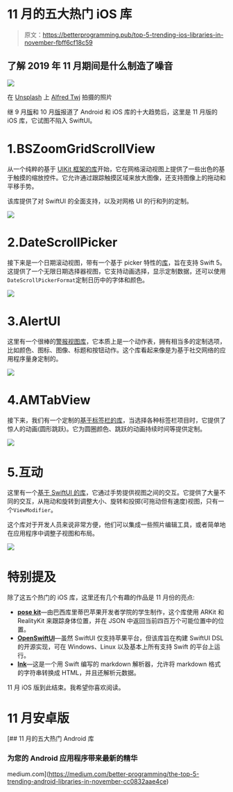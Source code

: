 # 11 月的五大热门 iOS 库

> 原文：<https://betterprogramming.pub/top-5-trending-ios-libraries-in-november-fbff6cf18c59>

## 了解 2019 年 11 月期间是什么制造了噪音

![](img/16a6dbca797bc5b149c51e23e343ecb2.png)

在 [Unsplash](https://unsplash.com?utm_source=medium&utm_medium=referral) 上 [Alfred Twj](https://unsplash.com/@alfredtwj?utm_source=medium&utm_medium=referral) 拍摄的照片

继 9 月[版](https://medium.com/better-programming/top-10-trending-android-and-ios-libraries-in-september-b2db51e94f6c)和 10 月[版](https://medium.com/better-programming/top-10-trending-android-and-ios-libraries-in-october-e7dd18f8b75b)报道了 Android 和 iOS 库的十大趋势后，这里是 11 月版的 iOS 库，它试图不陷入 SwiftUI。

# 1.BSZoomGridScrollView

从一个纯粹的基于 [UIKit 框架的库](https://github.com/boraseoksoon/BSZoomGridScrollView)开始，它在网格滚动视图上提供了一些出色的基于触摸的缩放控件。它允许通过跟踪触摸区域来放大图像，还支持图像上的拖动和平移手势。

该库提供了对 SwiftUI 的全面支持，以及对网格 UI 的行和列的定制。

![](img/a2e4d2d6803521461eaa93bfeef53e0d.png)

# 2.DateScrollPicker

接下来是一个日期滚动视图，带有一个基于 picker 特性的[库](https://github.com/alberdev/DateScrollPicker)，旨在支持 Swift 5。这提供了一个无限日期选择器视图，它支持动画选择，显示定制数据，还可以使用`DateScrollPickerFormat`定制日历中的字体和颜色。

![](img/d99bb4c17eb994271a2941b7ccf229c7.png)

# 3.AlertUI

这里有一个很棒的[警报视图库](https://github.com/FarisAlbalawi/AlertUI)，它本质上是一个动作表，拥有相当多的定制选项，比如颜色、图标、图像、标题和按钮动作。这个库看起来像是为基于社交网络的应用程序量身定制的。

![](img/9803af31cdb073eadd3105985b4e4247.png)

# 4.AMTabView

接下来，我们有一个定制的[基于标签栏的库](https://github.com/Abedalkareem/AMTabView)，当选择各种标签栏项目时，它提供了惊人的动画(圆形跳跃)。它为圆圈颜色、跳跃的动画持续时间等提供定制。

![](img/3584bd1166c79edaf26a661c923667ec.png)

# 5.互动

这里有一个[基于 SwiftUI 的库](https://github.com/kieranb662/Interact)，它通过手势提供视图之间的交互。它提供了大量不同的交互，从拖动和旋转到调整大小、旋转和投掷(可拖动但有速度)视图，只有一个`ViewModifier`。

这个库对于开发人员来说非常方便，他们可以集成一些照片编辑工具，或者简单地在应用程序中调整子视图和布局。

![](img/a1e78db4c8a7422ecc333f78d1cf0bad.png)

# 特别提及

除了这五个热门的 iOS 库，这里还有几个有趣的作品是 11 月份的亮点:

*   [**pose kit**](https://github.com/d1l4y/PoseKit)—由巴西库里蒂巴苹果开发者学院的学生制作，这个库使用 ARKit 和 RealityKit 来跟踪身体位置，并在 JSON 中返回当前四百万个可能位置中的位置。
*   [**OpenSwiftUI**](https://github.com/Cosmo/OpenSwiftUI)—虽然 SwiftUI 仅支持苹果平台，但该库旨在构建 SwiftUI DSL 的开源实现，可在 Windows、Linux 以及基本上所有支持 Swift 的平台上运行。
*   [**Ink**](https://github.com/JohnSundell/Ink)—这是一个用 Swift 编写的 markdown 解析器，允许将 markdown 格式的字符串转换成 HTML，并且还解析元数据。

11 月 iOS 版到此结束。我希望你喜欢阅读。

# 11 月安卓版

[](https://medium.com/better-programming/the-top-5-trending-android-libraries-in-november-cc0832aae4ce) [## 11 月的五大热门 Android 库

### 为您的 Android 应用程序带来最新的精华

medium.com](https://medium.com/better-programming/the-top-5-trending-android-libraries-in-november-cc0832aae4ce)